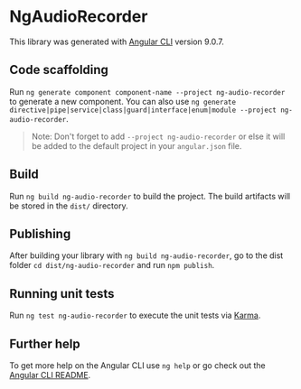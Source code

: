 # NgAudioRecorder

This library was generated with [Angular CLI](https://github.com/angular/angular-cli) version 9.0.7.

## Code scaffolding

Run `ng generate component component-name --project ng-audio-recorder` to generate a new component. You can also use `ng generate directive|pipe|service|class|guard|interface|enum|module --project ng-audio-recorder`.
> Note: Don't forget to add `--project ng-audio-recorder` or else it will be added to the default project in your `angular.json` file. 

## Build

Run `ng build ng-audio-recorder` to build the project. The build artifacts will be stored in the `dist/` directory.

## Publishing

After building your library with `ng build ng-audio-recorder`, go to the dist folder `cd dist/ng-audio-recorder` and run `npm publish`.

## Running unit tests

Run `ng test ng-audio-recorder` to execute the unit tests via [Karma](https://karma-runner.github.io).

## Further help

To get more help on the Angular CLI use `ng help` or go check out the [Angular CLI README](https://github.com/angular/angular-cli/blob/master/README.md).
